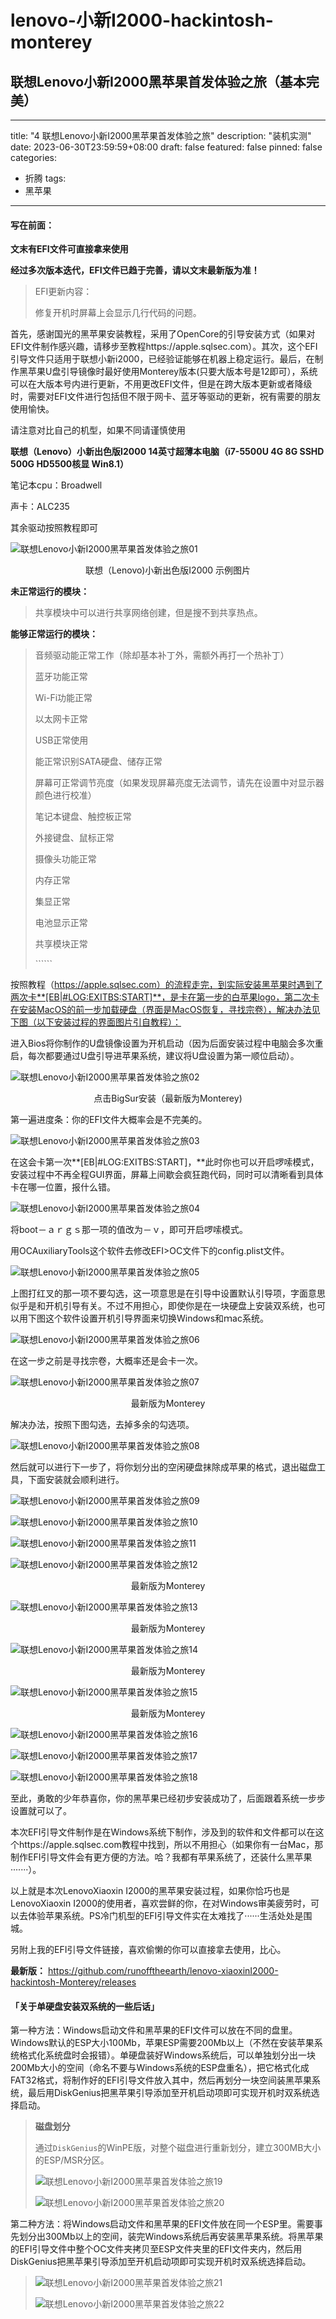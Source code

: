 # lenovo-小新I2000-hackintosh-monterey
## 联想Lenovo小新I2000黑苹果首发体验之旅（基本完美）

---
title: "4 联想Lenovo小新I2000黑苹果首发体验之旅"
description: "装机实测"
date: 2023-06-30T23:59:59+08:00
draft: false
featured: false
pinned: false
categories:
- 折腾
tags:
- 黑苹果

---

#### 写在前面：

**文末有EFI文件可直接拿来使用**

**经过多次版本迭代，EFI文件已趋于完善，请以文末最新版为准！**

<!--more-->

> EFI更新内容：
>
> 修复开机时屏幕上会显示几行代码的问题。

首先，感谢国光的黑苹果安装教程，采用了OpenCore的引导安装方式（如果对EFI文件制作感兴趣，请移步至教程https://apple.sqlsec.com）。其次，这个EFI引导文件只适用于联想小新i2000，已经验证能够在机器上稳定运行。最后，在制作黑苹果U盘引导镜像时最好使用Monterey版本(只要大版本号是12即可），系统可以在大版本号内进行更新，不用更改EFI文件，但是在跨大版本更新或者降级时，需要对EFI文件进行包括但不限于网卡、蓝牙等驱动的更新，祝有需要的朋友使用愉快。

请注意对比自己的机型，如果不同请谨慎使用

**联想（Lenovo）小新出色版I2000 14英寸超薄本电脑（i7-5500U 4G 8G SSHD 500G HD5500核显 Win8.1）**

笔记本cpu：Broadwell

声卡：ALC235

其余驱动按照教程即可

![联想Lenovo小新I2000黑苹果首发体验之旅01](https://cdn.jsdelivr.net/gh/ziyuetech/tu_chuang_1/%E8%81%94%E6%83%B3Lenovo%E5%B0%8F%E6%96%B0I2000%E9%BB%91%E8%8B%B9%E6%9E%9C%E9%A6%96%E5%8F%91%E4%BD%93%E9%AA%8C%E4%B9%8B%E6%97%8501.png)

<center>联想（Lenovo)小新出色版I2000 示例图片</center>



**未正常运行的模块：**

> 共享模块中可以进行共享网络创建，但是搜不到共享热点。

**能够正常运行的模块：**

> 音频驱动能正常工作（除却基本补丁外，需额外再打一个热补丁）
>
> 蓝牙功能正常
>
> Wi-Fi功能正常
>
> 以太网卡正常
>
> USB正常使用
>
> 能正常识别SATA硬盘、储存正常
>
> 屏幕可正常调节亮度（如果发现屏幕亮度无法调节，请先在设置中对显示器颜色进行校准）
>
> 笔记本键盘、触控板正常
>
> 外接键盘、鼠标正常
>
> 摄像头功能正常
>
> 内存正常
>
> 集显正常
>
> 电池显示正常
>
> 共享模块正常
>
> \``````

按照教程（https://apple.sqlsec.com）的流程走完，到实际安装黑苹果时遇到了两次卡**[EB|#LOG:EXITBS:START]**，是卡在第一步的白苹果logo，第二次卡在安装MacOS的前一步加载硬盘（界面是MacOS恢复，寻找宗卷），解决办法见下图（以下安装过程的界面图片引自教程）：

进入Bios将你制作的U盘镜像设置为开机启动（因为后面安装过程中电脑会多次重启，每次都要通过U盘引导进苹果系统，建议将U盘设置为第一顺位启动）。

![联想Lenovo小新I2000黑苹果首发体验之旅02](https://cdn.jsdelivr.net/gh/ziyuetech/tu_chuang_1/%E8%81%94%E6%83%B3Lenovo%E5%B0%8F%E6%96%B0I2000%E9%BB%91%E8%8B%B9%E6%9E%9C%E9%A6%96%E5%8F%91%E4%BD%93%E9%AA%8C%E4%B9%8B%E6%97%8502.jpg)

<center>点击BigSur安装（最新版为Monterey)</center>

第一遍进度条：你的EFI文件大概率会是不完美的。

![联想Lenovo小新I2000黑苹果首发体验之旅03](https://cdn.jsdelivr.net/gh/ziyuetech/tu_chuang_1/%E8%81%94%E6%83%B3Lenovo%E5%B0%8F%E6%96%B0I2000%E9%BB%91%E8%8B%B9%E6%9E%9C%E9%A6%96%E5%8F%91%E4%BD%93%E9%AA%8C%E4%B9%8B%E6%97%8503.jpg)

在这会卡第一次**[EB|#LOG:EXITBS:START]，**此时你也可以开启啰嗦模式，安装过程中不再全程GUI界面，屏幕上间歇会疯狂跑代码，同时可以清晰看到具体卡在哪一位置，报什么错。

![联想Lenovo小新I2000黑苹果首发体验之旅04](https://cdn.jsdelivr.net/gh/ziyuetech/tu_chuang_1/%E8%81%94%E6%83%B3Lenovo%E5%B0%8F%E6%96%B0I2000%E9%BB%91%E8%8B%B9%E6%9E%9C%E9%A6%96%E5%8F%91%E4%BD%93%E9%AA%8C%E4%B9%8B%E6%97%8504.png)

将boot－ａｒｇｓ那一项的值改为－ｖ，即可开启啰嗦模式。

用OCAuxiliaryTools这个软件去修改EFI>OC文件下的config.plist文件。

![联想Lenovo小新I2000黑苹果首发体验之旅05](https://cdn.jsdelivr.net/gh/ziyuetech/tu_chuang_1/%E8%81%94%E6%83%B3Lenovo%E5%B0%8F%E6%96%B0I2000%E9%BB%91%E8%8B%B9%E6%9E%9C%E9%A6%96%E5%8F%91%E4%BD%93%E9%AA%8C%E4%B9%8B%E6%97%8505.png)

上图打红叉的那一项不要勾选，这一项意思是在引导中设置默认引导项，字面意思似乎是和开机引导有关。不过不用担心，即使你是在一块硬盘上安装双系统，也可以用下图这个软件设置开机引导界面来切换Windows和ｍac系统。

![联想Lenovo小新I2000黑苹果首发体验之旅06](https://cdn.jsdelivr.net/gh/ziyuetech/tu_chuang_1/%E8%81%94%E6%83%B3Lenovo%E5%B0%8F%E6%96%B0I2000%E9%BB%91%E8%8B%B9%E6%9E%9C%E9%A6%96%E5%8F%91%E4%BD%93%E9%AA%8C%E4%B9%8B%E6%97%8506.png)

在这一步之前是寻找宗卷，大概率还是会卡一次。

![联想Lenovo小新I2000黑苹果首发体验之旅07](https://cdn.jsdelivr.net/gh/ziyuetech/tu_chuang_1/%E8%81%94%E6%83%B3Lenovo%E5%B0%8F%E6%96%B0I2000%E9%BB%91%E8%8B%B9%E6%9E%9C%E9%A6%96%E5%8F%91%E4%BD%93%E9%AA%8C%E4%B9%8B%E6%97%8507.jpg)

<center>最新版为Monterey</center>

解决办法，按照下图勾选，去掉多余的勾选项。

![联想Lenovo小新I2000黑苹果首发体验之旅08](https://cdn.jsdelivr.net/gh/ziyuetech/tu_chuang_1/%E8%81%94%E6%83%B3Lenovo%E5%B0%8F%E6%96%B0I2000%E9%BB%91%E8%8B%B9%E6%9E%9C%E9%A6%96%E5%8F%91%E4%BD%93%E9%AA%8C%E4%B9%8B%E6%97%8508.png)

然后就可以进行下一步了，将你划分出的空闲硬盘抹除成苹果的格式，退出磁盘工具，下面安装就会顺利进行。

![联想Lenovo小新I2000黑苹果首发体验之旅09](https://cdn.jsdelivr.net/gh/ziyuetech/tu_chuang_1/%E8%81%94%E6%83%B3Lenovo%E5%B0%8F%E6%96%B0I2000%E9%BB%91%E8%8B%B9%E6%9E%9C%E9%A6%96%E5%8F%91%E4%BD%93%E9%AA%8C%E4%B9%8B%E6%97%8509.jpg)

![联想Lenovo小新I2000黑苹果首发体验之旅10](https://cdn.jsdelivr.net/gh/ziyuetech/tu_chuang_1/%E8%81%94%E6%83%B3Lenovo%E5%B0%8F%E6%96%B0I2000%E9%BB%91%E8%8B%B9%E6%9E%9C%E9%A6%96%E5%8F%91%E4%BD%93%E9%AA%8C%E4%B9%8B%E6%97%8510.jpg)

![联想Lenovo小新I2000黑苹果首发体验之旅11](https://cdn.jsdelivr.net/gh/ziyuetech/tu_chuang_1/%E8%81%94%E6%83%B3Lenovo%E5%B0%8F%E6%96%B0I2000%E9%BB%91%E8%8B%B9%E6%9E%9C%E9%A6%96%E5%8F%91%E4%BD%93%E9%AA%8C%E4%B9%8B%E6%97%8511.jpg)

![联想Lenovo小新I2000黑苹果首发体验之旅12](https://cdn.jsdelivr.net/gh/ziyuetech/tu_chuang_1/%E8%81%94%E6%83%B3Lenovo%E5%B0%8F%E6%96%B0I2000%E9%BB%91%E8%8B%B9%E6%9E%9C%E9%A6%96%E5%8F%91%E4%BD%93%E9%AA%8C%E4%B9%8B%E6%97%8512.jpg)

<center>最新版为Monterey</center>


![联想Lenovo小新I2000黑苹果首发体验之旅13](https://cdn.jsdelivr.net/gh/ziyuetech/tu_chuang_1/%E8%81%94%E6%83%B3Lenovo%E5%B0%8F%E6%96%B0I2000%E9%BB%91%E8%8B%B9%E6%9E%9C%E9%A6%96%E5%8F%91%E4%BD%93%E9%AA%8C%E4%B9%8B%E6%97%8513.jpg)

<center>最新版为Monterey</center>


![联想Lenovo小新I2000黑苹果首发体验之旅14](https://cdn.jsdelivr.net/gh/ziyuetech/tu_chuang_1/%E8%81%94%E6%83%B3Lenovo%E5%B0%8F%E6%96%B0I2000%E9%BB%91%E8%8B%B9%E6%9E%9C%E9%A6%96%E5%8F%91%E4%BD%93%E9%AA%8C%E4%B9%8B%E6%97%8514.jpg)

<center>最新版为Monterey</center>


![联想Lenovo小新I2000黑苹果首发体验之旅15](https://cdn.jsdelivr.net/gh/ziyuetech/tu_chuang_1/%E8%81%94%E6%83%B3Lenovo%E5%B0%8F%E6%96%B0I2000%E9%BB%91%E8%8B%B9%E6%9E%9C%E9%A6%96%E5%8F%91%E4%BD%93%E9%AA%8C%E4%B9%8B%E6%97%8515.jpg)

<center>最新版为Monterey</center>


![联想Lenovo小新I2000黑苹果首发体验之旅16](https://cdn.jsdelivr.net/gh/ziyuetech/tu_chuang_1/%E8%81%94%E6%83%B3Lenovo%E5%B0%8F%E6%96%B0I2000%E9%BB%91%E8%8B%B9%E6%9E%9C%E9%A6%96%E5%8F%91%E4%BD%93%E9%AA%8C%E4%B9%8B%E6%97%8516.jpg)

![联想Lenovo小新I2000黑苹果首发体验之旅17](https://cdn.jsdelivr.net/gh/ziyuetech/tu_chuang_1/%E8%81%94%E6%83%B3Lenovo%E5%B0%8F%E6%96%B0I2000%E9%BB%91%E8%8B%B9%E6%9E%9C%E9%A6%96%E5%8F%91%E4%BD%93%E9%AA%8C%E4%B9%8B%E6%97%8517.jpg)

![联想Lenovo小新I2000黑苹果首发体验之旅18](https://cdn.jsdelivr.net/gh/ziyuetech/tu_chuang_1/%E8%81%94%E6%83%B3Lenovo%E5%B0%8F%E6%96%B0I2000%E9%BB%91%E8%8B%B9%E6%9E%9C%E9%A6%96%E5%8F%91%E4%BD%93%E9%AA%8C%E4%B9%8B%E6%97%8518.png)

至此，勇敢的少年恭喜你，你的黑苹果已经初步安装成功了，后面跟着系统一步步设置就可以了。

本次EFI引导文件制作是在Windows系统下制作，涉及到的软件和文件都可以在这个https://apple.sqlsec.com教程中找到，所以不用担心（如果你有一台Mac，那制作EFI引导文件会有更方便的方法。哈？我都有苹果系统了，还装什么黑苹果·······）。

以上就是本次LenovoXiaoxin I2000的黑苹果安装过程，如果你恰巧也是LenovoXiaoxin I2000的使用者，喜欢尝鲜的你，在对Windows审美疲劳时，可以去体验苹果系统。PS冷门机型的EFI引导文件实在太难找了······生活处处是围城。

另附上我的EFI引导文件链接，喜欢偷懒的你可以直接拿去使用，比心。

**最新版：** https://github.com/runofftheearth/lenovo-xiaoxinI2000-hackintosh-Monterey/releases

#### 「关于单硬盘安装双系统的一些后话」

第一种方法：Windows启动文件和黑苹果的EFI文件可以放在不同的盘里。Windows默认的ESP大小100Mb，苹果ESP需要200Mb以上（不然在安装苹果系统格式化系统盘时会报错）。单硬盘装好Windows系统后，可以单独划分出一块200Mb大小的空间（命名不要与Windows系统的ESP盘重名），把它格式化成FAT32格式，将制作好的EFI引导文件放入其中，然后再划分一块空间装黑苹果系统，最后用DiskGenius把黑苹果引导添加至开机启动项即可实现开机时双系统选择启动。

> **磁盘划分**
>
> 通过`DiskGenius`的WinPE版，对整个磁盘进行重新划分，建立300MB大小的ESP/MSR分区。
>
> ![联想Lenovo小新I2000黑苹果首发体验之旅19](https://cdn.jsdelivr.net/gh/ziyuetech/tu_chuang_1/%E8%81%94%E6%83%B3Lenovo%E5%B0%8F%E6%96%B0I2000%E9%BB%91%E8%8B%B9%E6%9E%9C%E9%A6%96%E5%8F%91%E4%BD%93%E9%AA%8C%E4%B9%8B%E6%97%8519.png)
>
> ![联想Lenovo小新I2000黑苹果首发体验之旅20](https://cdn.jsdelivr.net/gh/ziyuetech/tu_chuang_1/%E8%81%94%E6%83%B3Lenovo%E5%B0%8F%E6%96%B0I2000%E9%BB%91%E8%8B%B9%E6%9E%9C%E9%A6%96%E5%8F%91%E4%BD%93%E9%AA%8C%E4%B9%8B%E6%97%8520.png)

第二种方法：将Windows启动文件和黑苹果的EFI文件放在同一个ESP里。需要事先划分出300Mb以上的空间，装完Windows系统后再安装黑苹果系统。将黑苹果的EFI引导文件中整个OC文件夹拷贝至ESP文件夹里的EFI文件夹内，然后用DiskGenius把黑苹果引导添加至开机启动项即可实现开机时双系统选择启动。

> ![联想Lenovo小新I2000黑苹果首发体验之旅21](https://cdn.jsdelivr.net/gh/ziyuetech/tu_chuang_1/%E8%81%94%E6%83%B3Lenovo%E5%B0%8F%E6%96%B0I2000%E9%BB%91%E8%8B%B9%E6%9E%9C%E9%A6%96%E5%8F%91%E4%BD%93%E9%AA%8C%E4%B9%8B%E6%97%8521.png)
>
> ![联想Lenovo小新I2000黑苹果首发体验之旅22](https://cdn.jsdelivr.net/gh/ziyuetech/tu_chuang_1/%E8%81%94%E6%83%B3Lenovo%E5%B0%8F%E6%96%B0I2000%E9%BB%91%E8%8B%B9%E6%9E%9C%E9%A6%96%E5%8F%91%E4%BD%93%E9%AA%8C%E4%B9%8B%E6%97%8522.png)
